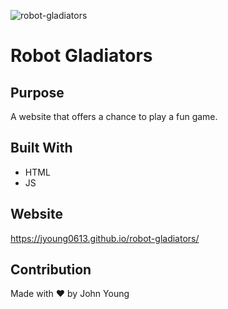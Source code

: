 ![robot-gladiators](https://user-images.githubusercontent.com/87405768/132860029-af903c8a-3f4f-44f0-98fe-a906333911dc.png)
# Robot Gladiators

## Purpose
A website that offers a chance to play a fun game.

## Built With
* HTML
* JS

## Website
https://jyoung0613.github.io/robot-gladiators/

## Contribution
Made with ❤️ by John Young
